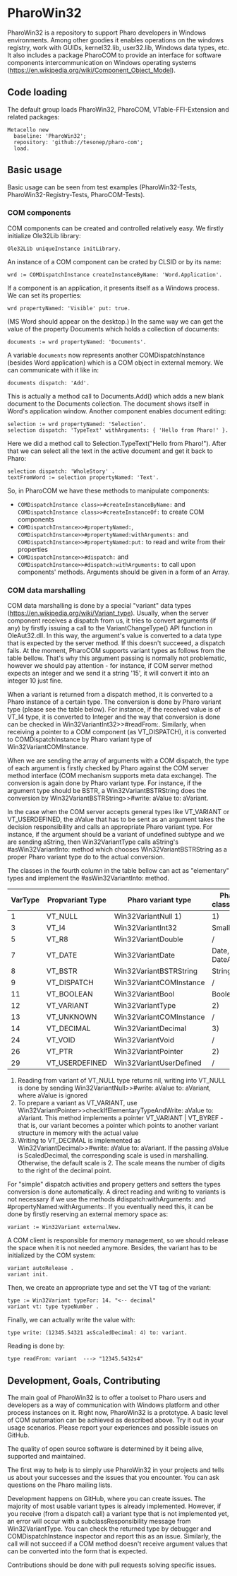 # PharoWin32 


PharoWin32 is a repository to support Pharo developers in Windows environments. Among other goodies it enables operations on the windows registry, work with GUIDs, kernel32.lib, user32.lib, Windows data types, etc. It also includes a package PharoCOM to provide an interface for software components intercommunication on Windows operating systems (https://en.wikipedia.org/wiki/Component_Object_Model). 


## Code loading

The default group loads PharoWin32, PharoCOM, VTable-FFI-Extension and related packages:

```smalltalk
Metacello new
  baseline: 'PharoWin32';
  repository: 'github://tesonep/pharo-com';
  load.
```


## Basic usage 

Basic usage can be seen from test examples (PharoWin32-Tests, PharoWin32-Registry-Tests, PharoCOM-Tests). 

### COM components 

COM components can be created and controlled relatively easy. We firstly initialize Ole32Lib library:

```smalltalk
Ole32Lib uniqueInstance initLibrary.
```

An instance of a COM component can be crated by CLSID or by its name:

```smalltalk
wrd := COMDispatchInstance createInstanceByName: 'Word.Application'.
```

If a component is an application, it presents itself as a Windows process. We can set its properties:

```smalltalk
wrd propertyNamed: 'Visible' put: true.
```

(MS Word should appear on the desktop.) In the same way we can get the value of the property Documents which holds a collection of documents:

```smalltalk
documents := wrd propertyNamed: 'Documents'.
```

A variable `documents` now represents another COMDispatchInstance (besides Word application) which is a COM object in external memory. We can communicate with it like in:

```smalltalk
documents dispatch: 'Add'.
```

This is actually a method call to Documents.Add() which adds a new blank document to the Documents collection. The document shows itself in Word's application window. Another component enables document editing:

```smalltalk
selection := wrd propertyNamed: 'Selection'. 
selection dispatch: 'TypeText' withArguments: { 'Hello from Pharo!' }.
```

Here we did a method call to Selection.TypeText("Hello from Pharo!"). After that we can select all the text in the active document and get it back to Pharo:

```smalltalk
selection dispatch: 'WholeStory' .
textFromWord := selection propertyNamed: 'Text'.
```

So, in PharoCOM we have these methods to manipulate components:
- `COMDispatchInstance class>>#createInstanceByName:` and `COMDispatchInstance class>>#createInstanceOf:` to create COM components
- `COMDispatchInstance>>#propertyNamed:`, `COMDispatchInstance>>#propertyNamed:withArguments:` and `COMDispatchInstance>>#propertyNamed:put:` to read and write from their properties
- `COMDispatchInstance>>#dispatch:` and `COMDispatchInstance>>#dispatch:withArguments:` to call upon components' methods. Arguments should be given in a form of an Array.

### COM data marshalling

COM data marshalling is done by a special "variant" data types (https://en.wikipedia.org/wiki/Variant_type). Usually, when the server component receives a dispatch from us, it tries to convert arguments (if any) by firstly issuing a call to the VariantChangeType() API function in OleAut32.dll. In this way, the argument's value is converted to a data type that is expected by the server method. If this doesn't succeeed, a dispatch fails. At the moment, PharoCOM supports variant types as follows from the table bellow. That's why this argument passing is normally not problematic, however we should pay attention - for instance, if COM server method expects an integer and we send it a string '15', it will convert it into an integer 10 just fine.

When a variant is returned from a dispatch method, it is converted to a Pharo instance of a certain type. The conversion is done by Pharo variant type (please see the table below). For instance, if the received value is of VT_I4 type, it is converted to Integer and the way that conversion is done can be checked in Win32VariantInt32>>#readFrom:. Similarly, when receiving a pointer to a COM component (as VT_DISPATCH), it is converted to COMDispatchInstance by Pharo variant type of Win32VariantCOMInstance.

When we are sending the array of arguments with a COM dispatch, the type of each argument is firstly checked by Pharo against the COM server method interface (COM mechanism supports meta data exchange). The conversion is again done by Pharo variant type. For instance, if the argument type should be BSTR, a Win32VariantBSTRString does the conversion by Win32VariantBSTRString>>#write: aValue to: aVariant. 

In the case when the COM server accepts general types like VT_VARIANT or VT_USERDEFINED, the aValue that has to be sent as an argument takes the decision responsibility and calls an appropriate Pharo variant type. For instance, if the argument should be a variant of undefined subtype and we are sending aString, then Win32VariantType calls aString's #asWin32VariantInto: method which chooses Win32VariantBSTRString as a proper Pharo variant type do to the actual conversion. 

The classes in the fourth column in the table bellow can act as "elementary" types and implement the #asWin32VariantInto: method.

VarType    | Propvariant Type | Pharo variant type      | Pharo base class/instances 
-----------|------------------|-------------------------|---------------------------
1   | VT_NULL          | Win32VariantNull 1)     | 1)
3   | VT_I4            | Win32VariantInt32       | SmallInteger
5   | VT_R8            | Win32VariantDouble      | /
7   | VT_DATE          | Win32VariantDate        | Date, DateAndTime
8   | VT_BSTR          | Win32VariantBSTRString  | String
9   | VT_DISPATCH      | Win32VariantCOMInstance | /
11   | VT_BOOLEAN       | Win32VariantBool        | Boolean    
12   | VT_VARIANT       | Win32VariantType        | 2)
13   | VT_UNKNOWN       | Win32VariantCOMInstance | /
14   | VT_DECIMAL       | Win32VariantDecimal     | 3)
24   | VT_VOID          | Win32VariantVoid        | / 
26   | VT_PTR           | Win32VariantPointer     | 2)
29   | VT_USERDEFINED   | Win32VariantUserDefined | /
 
1) Reading from variant of VT_NULL type returns nil, writing into VT_NULL is done by sending Win32VariantNull>>#write: aValue to: aVariant, where aValue is ignored
2) To prepare a variant as VT_VARIANT, use Win32VariantPointer>>checkIfElementaryTypeAndWrite: aValue to: aVariant. This method implements a pointer VT_VARIANT | VT_BYREF - that is, our variant becomes a pointer which points to another variant structure in memory with the actual value
3) Writing to VT_DECIMAL is implemented as Win32VariantDecimal>>#write: aValue to: aVariant. If the passing aValue is ScaledDecimal, the corresponding scale is used in marshalling. Otherwise, the default scale is 2. The scale means the number of digits to the right of the decimal point.

For "simple" dispatch activities and propery getters and setters the types conversion is done automatically. A direct reading and writing to variants is not necessary if we use the methods #dispatch:withArguments: and #propertyNamed:withArguments:. If you eventually need this, it can be done by firstly reserving an external memory space as:

```smalltalk
variant := Win32Variant externalNew.
```

A COM client is responsible for memory management, so we should release the space when it is not needed anymore. Besides, the variant has to be initialized by the COM system:

```smalltalk
variant autoRelease .
variant init.
```

Then, we create an appropriate type and set the VT tag of the variant:

```smalltalk
type := Win32Variant typeFor: 14. "<-- decimal"
variant vt: type typeNumber .
```

Finally, we can actually write the value with:

```smalltalk
type write: (12345.54321 asScaledDecimal: 4) to: variant.
```

Reading is done by:

```smalltalk
type readFrom: variant  ---> "12345.5432s4"
```

## Development, Goals, Contributing

The main goal of PharoWin32 is to offer a toolset to Pharo users and developers as a way of communication with Windows platform and other process instances on it. Right now, PharoWin32 is a prototype. A basic level of COM automation can be achieved as described above. Try it out in your usage scenarios. Please report your experiences and possible issues on GitHub. 

The quality of open source software is determined by it being alive, supported and maintained.

The first way to help is to simply use PharoWin32 in your projects and tells us about 
your successes and the issues that you encounter. You can ask questions on the Pharo mailing lists.

Development happens on GitHub, where you can create issues. The majority of most usable variant types is already implemented. However, if you receive (from a dispatch call) a variant type that is not implemented yet, an error will occur with a subclassResponsibility message from Win32VariantType. You can check the returned type by debugger and COMDispatchInstance inspector and report this as an issue. Similarly, the call will not succeed if a COM method doesn't receive argument values that can be converted into the form that is expected.

Contributions should be done with pull requests solving specific issues.
